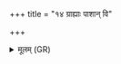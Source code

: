 +++
title = "१४ ग्राह्याः पाशान् वि"

+++
<details><summary>मूलम् (GR)</summary>

ग्राह्याः पाशान् वि चृत ये सिनन्ति  
यां ब्रह्मणा परिवृञ्जन्ति वेधसः । +++(Bhatt. yāṃ (⟨ yān))+++  
उन् मुञ्च पाशांस् त्वम् अग्न एषां  
त्वज्जातस्यान्व् अहर्-अहर् अस्तु भद्रम् ॥
</details>